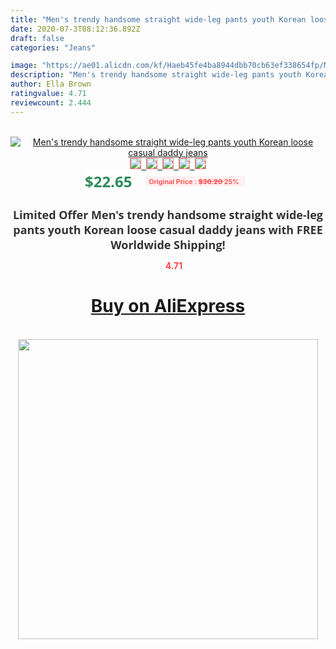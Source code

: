 ```yaml
---
title: "Men's trendy handsome straight wide-leg pants youth Korean loose casual daddy jeans"
date: 2020-07-3T08:12:36.892Z
draft: false
categories: "Jeans"

image: "https://ae01.alicdn.com/kf/Haeb45fe4ba8944dbb70cb63ef338654fp/Men-s-trendy-handsome-straight-wide-leg-pants-youth-Korean-loose-casual-daddy-jeans.jpg"
description: "Men's trendy handsome straight wide-leg pants youth Korean loose casual daddy jeans"
author: Ella Brown
ratingvalue: 4.71
reviewcount: 2.444
---
```

<br>
<div style="text-align: center;">
<a href="https://s.click.aliexpress.com/e/_9AkF41" target="_blank" rel="nofollow noopener noreferrer"><img alt="Men's trendy handsome straight wide-leg pants youth Korean loose casual daddy jeans" class="magnifier-image" src="https://ae01.alicdn.com/kf/Haeb45fe4ba8944dbb70cb63ef338654fp/Men-s-trendy-handsome-straight-wide-leg-pants-youth-Korean-loose-casual-daddy-jeans.jpg_640x640.jpg">
<br>
<img style="border:1px solid salmon" src="https://ae01.alicdn.com/kf/Haeb45fe4ba8944dbb70cb63ef338654fp/Men-s-trendy-handsome-straight-wide-leg-pants-youth-Korean-loose-casual-daddy-jeans.jpg_120x120.jpg">&nbsp;&nbsp;<img style="border:1px solid salmon" src="https://ae01.alicdn.com/kf/H3bc64c7423284f6fb176fedcc1ef206bW/Men-s-trendy-handsome-straight-wide-leg-pants-youth-Korean-loose-casual-daddy-jeans.jpg_120x120.jpg">&nbsp;&nbsp;<img style="border:1px solid salmon" src="https://ae01.alicdn.com/kf/H57e5c778434347f0a03645ab2c0ec30bw/Men-s-trendy-handsome-straight-wide-leg-pants-youth-Korean-loose-casual-daddy-jeans.jpg_120x120.jpg">&nbsp;&nbsp;<img style="border:1px solid salmon" src="https://ae01.alicdn.com/kf/H9ff021d6a0be4e1a84db9008149c8508l/Men-s-trendy-handsome-straight-wide-leg-pants-youth-Korean-loose-casual-daddy-jeans.jpg_120x120.jpg">&nbsp;&nbsp;<img style="border:1px solid salmon" src="https://ae01.alicdn.com/kf/H18e26de69bc84ad2a850b97e27387e9en/Men-s-trendy-handsome-straight-wide-leg-pants-youth-Korean-loose-casual-daddy-jeans.jpg_120x120.jpg"></a></div><br0>
<div style="text-align: center;"><span style="background-color: white; border: 0px; box-sizing: border-box; color: seagreen; display: inline-block; font-family: &quot;open sans&quot; , &quot;arial&quot; , &quot;helvetica&quot; , sans-serif , &quot;heiti&quot;; font-size: 24px; font-stretch: inherit; font-weight: 700; line-height: inherit; margin: 0px 10px 0px 0px; padding: 0px; vertical-align: middle;">$22.65 </span>
<span style="background: rgb(255 , 241 , 241); border-radius: 3px; border: 0px; box-sizing: border-box; color: #ff4747; display: inline-block; font-family: inherit; font-size: 12px; font-stretch: inherit; font-style: inherit; font-variant: inherit; font-weight: 600; line-height: inherit; margin: 0px; padding: 2px 5px; transform: scale(0.9); vertical-align: middle;">Original Price : <b style="text-decoration: line-through;">$30.20 </b> 25%&nbsp;&nbsp;</span></div>
<h1 style="color: #333333; display: inline-block; font-family: &quot;open sans&quot; , &quot;arial&quot; , &quot;helvetica&quot; , sans-serif , &quot;heiti&quot;; font-size: 18px; font-stretch: inherit; font-weight: 700; text-align: center;">Limited Offer Men's trendy handsome straight wide-leg pants youth Korean loose casual daddy jeans with FREE Worldwide Shipping!</h1>
<div style="color: #ff4747; text-align: center;">
<img src="https://4.bp.blogspot.com/-M0ZcTcb-5uY/XleCXlxnR4I/AAAAAAAAAEc/OrjgMkXV1oMQFaCRZj5HQwOCBcu3w1FegCPcBGAYYCw/s1600/star.png" style="height: 15px;">&nbsp;<b>4.71</b></div>
<div class="button_cont" align="center"><a class="buynow_a" href="https://s.click.aliexpress.com/e/_9AkF41" target="_blank" rel="nofollow noopener noreferrer"><H1>Buy on AliExpress</H1></a></div><br>
<div class="separator" style="clear: both; text-align: center;">
<img src="https://lh3.googleusercontent.com/-pTy5HemUv9M/XlePHvY0dAI/AAAAAAAAAE4/0nX5iRUoIWY8eMW9Dpxeirr157OZliDIgCLcBGAsYHQ/s1600/badge.gif" width="480">
</div>
